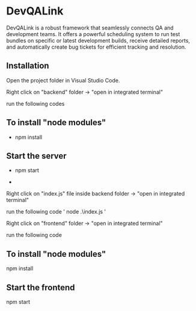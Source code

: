 # DevQALink

DevQALink is a robust framework that seamlessly connects QA and development teams. It offers a powerful scheduling system to run test bundles on specific or latest development builds, receive detailed reports, and automatically create bug tickets for efficient tracking and resolution.

## Installation

Open the project folder in Visual Studio Code.

Right click on "backend" folder -> "open in integrated terminal"

run the following codes

## To install "node modules"
- npm install

## Start the server
- npm start

-
Right click on "index.js" file inside backend folder -> "open in integrated terminal"

run the following code
'
node .\index.js
'


Right click on "frontend" folder -> "open in integrated terminal"

run the following code

## To install "node modules"

npm install

## Start the frontend
npm start

